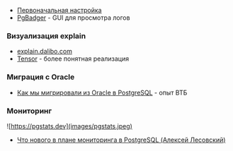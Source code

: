 - [Первоначальная настройка](https://pgconfigurator.cybertec.at/)
- [PgBadger](https://pgbadger.darold.net/examples/sample.html) - GUI для просмотра логов

### Визуализация explain

- [explain.dalibo.com](https://explain.dalibo.com/)
- [Tensor](https://explain.tensor.ru/) - более понятная реализация

### Миграция с Oracle

- [Как мы мигрировали из Oracle в PostgreSQL](https://habr.com/ru/companies/vtb/articles/819133/) - опыт ВТБ

### Мониторинг

![https://pgstats.dev](images/pgstats.jpeg)
- [Что нового в плане мониторинга в PostgreSQL (Алексей Лесовский)](https://habr.com/ru/articles/658137/)

